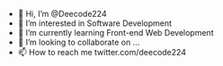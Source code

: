 - 👋 Hi, I’m @Deecode224
- 👀 I’m interested in Software Development
- 🌱 I’m currently learning Front-end Web Development
- 💞️ I’m looking to collaborate on ...
- 📫 How to reach me twitter.com/deecode224

<!---
Deecode224/Deecode224 is a ✨ special ✨ repository because its `README.md` (this file) appears on your GitHub profile.
You can click the Preview link to take a look at your changes.
--->
